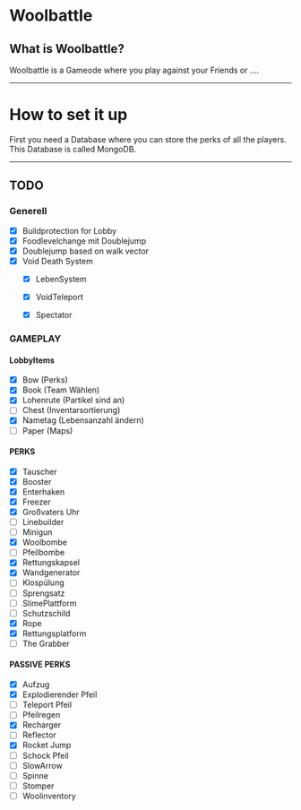 # Woolbattle
## What is Woolbattle? ##
Woolbattle is a Gameode where you play against your Friends or ....

---------------
# How to set it up
First you need a Database where you can store the perks of all the players. This
Database is called MongoDB. 


---------------
## TODO
### Generell
- [x] Buildprotection for Lobby
- [x] Foodlevelchange mit Doublejump
- [x] Doublejump based on walk vector
- [x] Void Death System
    - [x] LebenSystem
    - [x] VoidTeleport
    - [x] Spectator



### GAMEPLAY
#### LobbyItems
- [x] Bow (Perks)
- [x] Book (Team Wählen)
- [x] Lohenrute (Partikel sind an)
- [ ] Chest (Inventarsortierung)
- [x] Nametag (Lebensanzahl ändern)
- [ ] Paper (Maps)

#### PERKS
- [x] Tauscher
- [x] Booster
- [x] Enterhaken
- [x] Freezer
- [x] Großvaters Uhr
- [ ] Linebuilder
- [ ] Minigun
- [x] Woolbombe
- [ ] Pfeilbombe
- [x] Rettungskapsel
- [x] Wandgenerator
- [ ] Klospülung
- [ ] Sprengsatz
- [ ] SlimePlattform
- [ ] Schutzschild
- [x] Rope
- [x] Rettungsplatform
- [ ] The Grabber

#### PASSIVE PERKS
- [x] Aufzug
- [x] Explodierender Pfeil
- [ ] Teleport Pfeil
- [ ] Pfeilregen
- [x] Recharger
- [ ] Reflector
- [x] Rocket Jump
- [ ] Schock Pfeil
- [ ] SlowArrow
- [ ] Spinne
- [ ] Stomper
- [ ] Woolinventory
